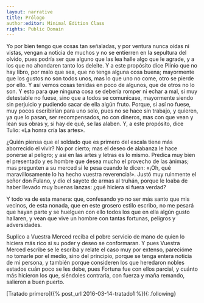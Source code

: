 ```yaml
---
layout: narrative
title: Prólogo
author:editor: Minimal Edition Class
rights: Public Domain
---
```


   
 Yo por bien tengo que cosas tan señaladas, y por ventura nunca oídas ni vistas, vengan a noticia de muchos y no se entierren en la sepultura del olvido, pues podría ser que alguno que las lea halle algo que le agrade, y a los que no ahondaren tanto los deleite. Y a este propósito dice Plinio que no hay libro, por malo que sea, que no tenga alguna cosa buena; mayormente que los gustos no son todos unos, mas lo que uno no come, otro se pierde por ello. Y así vemos cosas tenidas en poco de algunos, que de otros no lo son. Y esto para que ninguna cosa se debería romper ni echar a mal, si muy detestable no fuese, sino que a todos se comunicase, mayormente siendo sin perjuicio y pudiendo sacar de ella algún fruto. Porque, si así no fuese, muy pocos escribirían para uno solo, pues no se hace sin trabajo, y quieren, ya que lo pasan, ser recompensados, no con dineros, mas con que vean y lean sus obras y, si hay de qué, se las alaben. Y, a este propósito, dice Tulio: «La honra cría las artes». 
 
 ¿Quién piensa que el soldado que es primero del escala tiene más aborrecido el vivir? No por cierto; mas el deseo de alabanza le hace ponerse al peligro; y así en las artes y letras es lo mismo. Predica muy bien el presentado y es hombre que desea mucho el provecho de las ánimas; mas pregunten a su merced si le pesa cuando le dicen: «¡Oh, qué maravillosamente lo ha hecho vuestra reverencia!». Justó muy ruinmente el señor don Fulano, y dio el sayete de armas al truhán, porque le loaba de haber llevado muy buenas lanzas: ¿qué hiciera si fuera verdad? 
   
 Y todo va de esta manera: que, confesando yo no ser más santo que mis vecinos, de esta nonada, que en este grosero estilo escribo, no me pesará que hayan parte y se huelguen con ello todos los que en ella algún gusto hallaren, y vean que vive un hombre con tantas fortunas, peligros y adversidades. 
 
Suplico a Vuestra Merced reciba el pobre servicio de mano de quien lo hiciera más rico si su poder y deseo se conformaran. Y pues Vuestra Merced escribe se le escriba y relate el caso muy por extenso, parecióme no tomarle por el medio, sino del principio, porque se tenga entera noticia de mi persona, y también porque consideren los que heredaron nobles estados cuán poco se les debe, pues Fortuna fue con ellos parcial, y cuánto más hicieron los que, siéndoles contraria, con fuerza y maña remando, salieron a buen puerto. 
  

<div class="inline-nav" markdown="1">
[Tratado primero]({% post_url 2016-03-14-tratado1 %}){:.following}

</div>